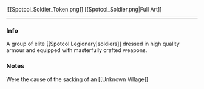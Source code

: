 ![[Spotcol_Soldier_Token.png]]
[[Spotcol_Soldier.png|Full Art]]

---
### Info

A group of elite [[Spotcol Legionary|soldiers]] dressed in high quality armour and equipped with masterfully crafted weapons.
### Notes
Were the cause of the sacking of an [[Unknown Village]]
